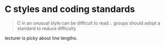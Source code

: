 C styles and coding standards
=============================
> C in an unusual style can be difficult to read :. groups should adopt a standard to reduce difficulty

lecturer is picky about line lengths.

